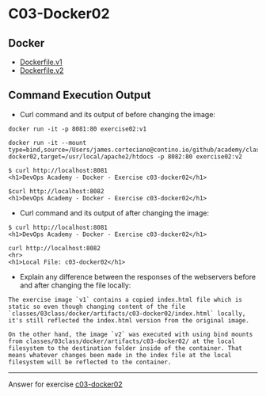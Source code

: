 # C03-Docker02

## Docker 
- [Dockerfile.v1](Dockerfile.v1)
- [Dockerfile.v2](Dockerfile.v2)

## Command Execution Output
- Curl command and its output of before changing the image:
```
docker run -it -p 8081:80 exercise02:v1

docker run -it --mount type=bind,source=/Users/james.corteciano@contino.io/github/academy/classes/03class/docker/artifacts/c03-docker02,target=/usr/local/apache2/htdocs -p 8082:80 exercise02:v2

$ curl http://localhost:8081
<h1>DevOps Academy - Docker - Exercise c03-docker02</h1>

$curl http://localhost:8082
<h1>DevOps Academy - Docker - Exercise c03-docker02</h1>
```

- Curl command and its output of after changing the image:
```
$ curl http://localhost:8081
<h1>DevOps Academy - Docker - Exercise c03-docker02</h1>

curl http://localhost:8082
<hr>
<h1>Local File: c03-docker02</h1>
```

- Explain any difference between the responses of the webservers before and after changing the file locally:
```
The exercise image `v1` contains a copied index.html file which is static so even though changing content of the file `classes/03class/docker/artifacts/c03-docker02/index.html` locally, it's still reflected the index.html version from the original image.

On the other hand, the image `v2` was executed with using bind mounts from classes/03class/docker/artifacts/c03-docker02/ at the local filesystem to the destination folder inside of the container. That means whatever changes been made in the index file at the local filesystem will be reflected to the container.

```

<!-- Don't change anything below this point-->
<!-- Before commiting, remove both commented lines--> 
***
Answer for exercise [c03-docker02](https://github.com/devopsacademyau/academy/blob/af3225a3436f263164e8daebc6bbd1ef3122b900/classes/03class/exercises/c03-docker02/README.md)
